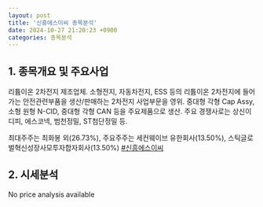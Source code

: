 ```yaml
---
layout: post
title: '신흥에스이씨 종목분석'
date: 2024-10-27 21:20:23 +0900
categories: 종목분석
---
```


## 1. 종목개요 및 주요사업

리튬이온 2차전지 제조업체. 소형전지, 자동차전지, ESS 등의 리튬이온 2차전지에 들어가는 안전관련부품을 생산/판매하는 2차전지 사업부문을 영위. 중대형 각형 Cap Assy, 소형 원형 N-CID, 중대형 각형 CAN 등을 주요제품으로 생산. 주요 경쟁사로는 상신이디피, 에스코넥, 범천정밀, ST첨단정밀 등.

최대주주는 최화봉 외(26.73%), 주요주주는 세컨웨이브 유한회사(13.50%), 스틱글로벌혁신성장사모투자합자회사(13.50%)
[#신흥에스이씨](#)

## 2. 시세분석

No price analysis available
